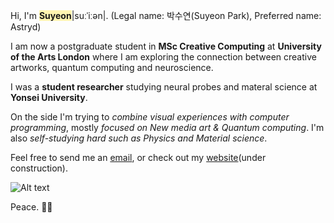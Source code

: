 Hi, I'm **<span style='background-color:#fff5b1'>Suyeon</span>**|suːˈiːən|. (Legal name: 박수연(Suyeon Park), Preferred name: Astryd)

I am now a postgraduate student in **MSc Creative Computing** at **University of the Arts London** where I am exploring the connection between creative artworks, quantum computing and neuroscience.

I was a **student researcher** studying neural probes and materal science at **Yonsei University**.

On the side I'm trying to *combine visual experiences with computer programming*, mostly *focused on New media art & Quantum computing*. I'm also *self-studying hard such as Physics and Material science*.

Feel free to send me an [email](mailto:artreadcode@gmail.com), or check out my [website](https://artreadcode.com)(under construction).

![Alt text](https://spotify-recently-played-readme.vercel.app/api?user=camwalker1115)

Peace. ✌🏻

